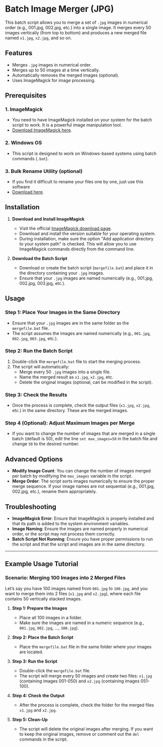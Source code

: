 # Batch Image Merger (JPG)

This batch script allows you to merge a set of `.jpg` images in numerical order (e.g., 001.jpg, 002.jpg, etc.) into a single image. It merges every 50 images vertically (from top to bottom) and produces a new merged file named `x1.jpg`, `x2.jpg`, and so on.

## Features

- Merges `.jpg` images in numerical order.
- Merges up to 50 images at a time vertically.
- Automatically removes the merged images (optional).
- Uses ImageMagick for image processing.

## Prerequisites

### 1. **ImageMagick**
- You need to have ImageMagick installed on your system for the batch script to work. It is a powerful image manipulation tool.
- [Download ImageMagick here](https://imagemagick.org/script/download.php).

### 2. **Windows OS**
- This script is designed to work on Windows-based systems using batch commands (`.bat`).

### 3. **Bulk Rename Utility (optional)**
- If you find it difficult to rename your files one by one, just use this software
- [Download here](https://www.bulkrenameutility.co.uk/).
  

## Installation

1. **Download and Install ImageMagick**
   - Visit the official [ImageMagick download page](https://imagemagick.org/script/download.php).
   - Download and install the version suitable for your operating system.
   - During installation, make sure the option "Add application directory to your system path" is checked. This will allow you to use ImageMagick commands directly from the command line.

2. **Download the Batch Script**
   - Download or create the batch script (`mergefile.bat`) and place it in the directory containing your `.jpg` images.
   - Ensure that your `.jpg` images are named numerically (e.g., 001.jpg, 002.jpg, 003.jpg, etc.).

## Usage

### Step 1: Place Your Images in the Same Directory
- Ensure that your `.jpg` images are in the same folder as the `mergefile.bat` file.
- The script assumes the images are named numerically (e.g., `001.jpg`, `002.jpg`, `003.jpg`, etc.).

### Step 2: Run the Batch Script
1. Double-click the `mergefile.bat` file to start the merging process.
2. The script will automatically:
   - Merge every 50 `.jpg` images into a single file.
   - Name the merged result as `x1.jpg`, `x2.jpg`, etc.
   - Delete the original images (optional, can be modified in the script).

### Step 3: Check the Results
- Once the process is complete, check the output files (`x1.jpg`, `x2.jpg`, etc.) in the same directory. These are the merged images.

### Step 4 (Optional): Adjust Maximum Images per Merge
- If you want to change the number of images that are merged in a single batch (default is 50), edit the line `set max_images=50` in the batch file and change `50` to the desired number.

## Advanced Options

- **Modify Image Count**: You can change the number of images merged per batch by modifying the `max_images` variable in the script.
- **Merge Order**: The script sorts images numerically to ensure the proper merge sequence. If your image names are not sequential (e.g., 001.jpg, 002.jpg, etc.), rename them appropriately.

## Troubleshooting

- **ImageMagick Error**: Ensure that ImageMagick is properly installed and that its path is added to the system environment variables.
- **Image Naming**: Ensure the images are named properly in numerical order, or the script may not process them correctly.
- **Batch Script Not Running**: Ensure you have proper permissions to run the script and that the script and images are in the same directory.

---

## Example Usage Tutorial

### Scenario: Merging 100 Images into 2 Merged Files

Let’s say you have 100 images named from `001.jpg` to `100.jpg`, and you want to merge them into 2 files (`x1.jpg` and `x2.jpg`), where each file contains 50 vertically stacked images.

1. **Step 1: Prepare the Images**
   - Place all 100 images in a folder.
   - Make sure the images are named in a numeric sequence (e.g., `001.jpg`, `002.jpg`, ..., `100.jpg`).

2. **Step 2: Place the Batch Script**
   - Place the `mergefile.bat` file in the same folder where your images are located.

3. **Step 3: Run the Script**
   - Double-click the `mergefile.bat` file.
   - The script will merge every 50 images and create two files: `x1.jpg` (containing images 001-050) and `x2.jpg` (containing images 051-100).

4. **Step 4: Check the Output**
   - After the process is complete, check the folder for the merged files `x1.jpg` and `x2.jpg`.

5. **Step 5: Clean-Up**
   - The script will delete the original images after merging. If you want to keep the original images, remove or comment out the `del` commands in the script.
